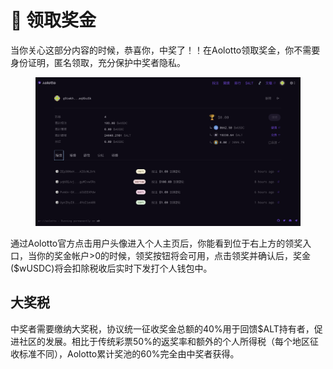 # 💸 领取奖金

当你关心这部分内容的时候，恭喜你，中奖了！！在Aolotto领取奖金，你不需要身份证明，匿名领取，充分保护中奖者隐私。

<figure><img src=".gitbook/assets/image (7).png" alt=""><figcaption></figcaption></figure>

通过Aolotto官方点击用户头像进入个人主页后，你能看到位于右上方的领奖入口，当你的奖金帐户>0的时候，领奖按钮将会可用，点击领奖并确认后，奖金($wUSDC)将会扣除税收后实时下发打个人钱包中。

## 大奖税

中奖者需要缴纳大奖税，协议统一征收奖金总额的40%用于回馈$ALT持有者，促进社区的发展。相比于传统彩票50%的返奖率和额外的个人所得税（每个地区征收标准不同），Aolotto累计奖池的60%完全由中奖者获得。











